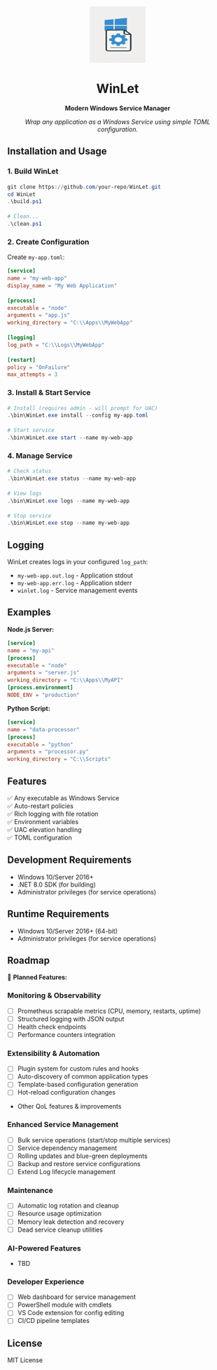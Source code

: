 <div align="center">

<img src="winlet.png" alt="WinLet Logo" width="128" height="128">

# WinLet

**Modern Windows Service Manager**

*Wrap any application as a Windows Service using simple TOML configuration.*

</div>

## Installation and Usage

### 1. Build WinLet
```powershell
git clone https://github.com/your-repo/WinLet.git
cd WinLet
.\build.ps1

# Clean...
.\clean.ps1
```

### 2. Create Configuration
Create `my-app.toml`:
```toml
[service]
name = "my-web-app"
display_name = "My Web Application"

[process]
executable = "node"
arguments = "app.js"
working_directory = "C:\\Apps\\MyWebApp"

[logging]
log_path = "C:\\Logs\\MyWebApp"

[restart]
policy = "OnFailure"
max_attempts = 3
```

### 3. Install & Start Service
```powershell
# Install (requires admin - will prompt for UAC)
.\bin\WinLet.exe install --config my-app.toml

# Start service
.\bin\WinLet.exe start --name my-web-app
```

### 4. Manage Service
```powershell
# Check status
.\bin\WinLet.exe status --name my-web-app

# View logs
.\bin\WinLet.exe logs --name my-web-app

# Stop service
.\bin\WinLet.exe stop --name my-web-app
```

## Logging

WinLet creates logs in your configured `log_path`:
- `my-web-app.out.log` - Application stdout
- `my-web-app.err.log` - Application stderr  
- `winlet.log` - Service management events

## Examples

**Node.js Server:**
```toml
[service]
name = "my-api"
[process]
executable = "node"
arguments = "server.js"
working_directory = "C:\\Apps\\MyAPI"
[process.environment]
NODE_ENV = "production"
```

**Python Script:**
```toml
[service]
name = "data-processor"
[process]
executable = "python"
arguments = "processor.py"
working_directory = "C:\\Scripts"
```

## Features

✅ Any executable as Windows Service  
✅ Auto-restart policies  
✅ Rich logging with file rotation  
✅ Environment variables  
✅ UAC elevation handling  
✅ TOML configuration  

## Development Requirements 

- Windows 10/Server 2016+
- .NET 8.0 SDK (for building)
- Administrator privileges (for service operations)

## Runtime Requirements

- Windows 10/Server 2016+ (64-bit)
- Administrator privileges (for service operations)

## Roadmap

🚧 **Planned Features:**

### Monitoring & Observability
- [ ] Prometheus scrapable metrics (CPU, memory, restarts, uptime)
- [ ] Structured logging with JSON output
- [ ] Health check endpoints
- [ ] Performance counters integration

### Extensibility & Automation  
- [ ] Plugin system for custom rules and hooks
- [ ] Auto-discovery of common application types
- [ ] Template-based configuration generation
- [ ] Hot-reload configuration changes
- Other QoL features & improvements

### Enhanced Service Management
- [ ] Bulk service operations (start/stop multiple services)
- [ ] Service dependency management
- [ ] Rolling updates and blue-green deployments
- [ ] Backup and restore service configurations
- [ ] Extend Log lifecycle management

### Maintenance
- [ ] Automatic log rotation and cleanup
- [ ] Resource usage optimization
- [ ] Memory leak detection and recovery
- [ ] Dead service cleanup utilities

### AI-Powered Features
- TBD

### Developer Experience
- [ ] Web dashboard for service management
- [ ] PowerShell module with cmdlets
- [ ] VS Code extension for config editing
- [ ] CI/CD pipeline templates

## License

MIT License